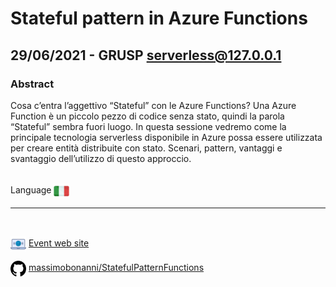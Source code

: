 # Stateful pattern in Azure Functions
## 29/06/2021 - GRUSP serverless@127.0.0.1
### Abstract
Cosa c’entra l’aggettivo “Stateful” con le Azure Functions? Una Azure Function è un piccolo pezzo di codice senza stato, quindi la parola “Stateful” sembra fuori luogo. In questa sessione vedremo come la principale tecnologia serverless disponibile in Azure possa essere utilizzata per creare entità distribuite con stato. Scenari, pattern, vantaggi e svantaggio dell’utilizzo di questo approccio.

<br/>
Language <img width="25" src="https://raw.githubusercontent.com/massimobonanni/massimobonanni/master/images/flagitaly.svg" style="vertical-align:middle">

<br/>

---

<br/>
<p>
<img width="25" src="https://raw.githubusercontent.com/massimobonanni/massimobonanni/master/images/eventwebsite.svg" style="vertical-align:middle"> 
<a href="https://www.grusp.org/localhost/serverless-2021/">Event web site</a>
</p>

<p>
<img width="25" src="https://raw.githubusercontent.com/massimobonanni/massimobonanni/master/images/github.svg" style="vertical-align:middle"> 
<a href="https://github.com/massimobonanni/StatefulPatternFunctions" target="_blank">massimobonanni/StatefulPatternFunctions</a>
</p>
